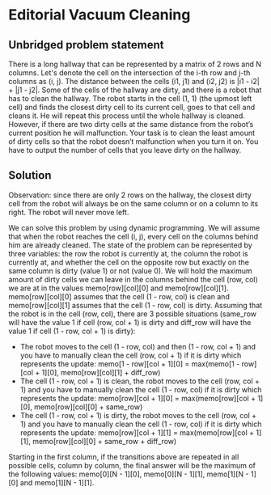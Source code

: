 # Editorial Vacuum Cleaning

## Unbridged problem statement

There is a long hallway that can be represented by a matrix of 2 rows and N columns. Let's denote the cell on the intersection of the i-th row and j-th columns as (i, j). The distance between the cells (i1, j1) and (i2, j2) is |i1 - i2| + |j1 - j2|. Some of the cells of the hallway are dirty, and there is a robot that has to clean the hallway. The robot starts in the cell (1, 1) (the upmost left cell) and finds the closest dirty cell to its current cell, goes to that cell and cleans it. He will repeat this process until the whole hallway is cleaned. However, if there are two dirty cells at the same distance from the robot’s current position he will malfunction. Your task is to clean the least amount of dirty cells so that the robot doesn’t malfunction when you turn it on. You have to output the number of cells that you leave dirty on the hallway.

## Solution

Observation: since there are only 2 rows on the hallway, the closest dirty cell from the robot will always be on the same column or on a column to its right. The robot will never move left.

We can solve this problem by using dynamic programming. We will assume that when the robot reaches the cell (i, j), every cell on the columns behind him are already cleaned. The state of the problem can be represented by three variables: the row the robot is currently at, the column the robot is currently at, and whether the cell on the opposite row but exactly on the same column is dirty (value 1) or not (value 0). We will hold the maximum amount of dirty cells we can leave in the columns behind the cell (row, col) we are at in the values memo[row][col][0] and memo[row][col][1]. memo[row][col][0] assumes that the cell (1 - row, col) is clean and memo[row][col][1] assumes that the cell (1 - row, col) is dirty. Assuming that the robot is in the cell (row, col), there are 3 possible situations (same_row will have the value 1 if cell (row, col + 1) is dirty and diff_row will have the value 1 if cell (1 - row, col + 1) is dirty):

- The robot moves to the cell (1 - row, col) and then (1 - row, col + 1) and you have to manually clean the cell (row, col + 1) if it is dirty which represents the update: memo[1 - row][col + 1][0] = max(memo[1 - row][col  + 1][0], memo[row][col][1] + diff_row)
- The cell (1 - row, col + 1) is clean, the robot moves to the cell (row, col + 1) and you have to manually clean the cell (1 - row, col) if it is dirty which represents the update: memo[row][col + 1][0] = max(memo[row][col + 1][0], memo[row][col][0] + same_row)
- The cell (1 - row, col + 1) is dirty, the robot moves to the cell (row, col + 1) and you have to manually clean the cell (1 - row, col) if it is dirty which represents the update: memo[row][col + 1][1] = max(memo[row][col + 1][1], memo[row][col][0] + same_row + diff_row)

Starting in the first column, if the transitions above are repeated in all possible cells, column by column, the final answer will be the maximum of the following values: memo[0][N - 1][0], memo[0][N - 1][1], memo[1][N - 1][0] and memo[1][N - 1][1].